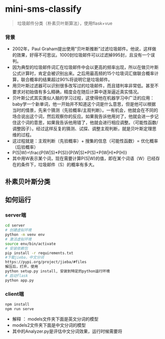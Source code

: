 # mini-sms-classify
>垃圾邮件分类（朴素贝叶斯算法），使用flask+vue

### 背景
* 2002年，Paul Graham提出使用"贝叶斯推断"过滤垃圾邮件。他说，这样做的效果，好得不可思议。1000封垃圾邮件可以过滤掉995封，且没有一个误判。
* 因为典型的垃圾邮件词汇在垃圾邮件中会以更高的频率出现，所以在做贝叶斯公式计算时，肯定会被识别出来。之后用最高频的15个垃圾词汇做联合概率计算，联合概率的结果超过90%将说明它是垃圾邮件。
* 用贝叶斯过滤器可以识别很多改写过的垃圾邮件，而且错判率非常低。甚至不要求对初始值有多么精确，精度会在随后计算中逐渐逼近真实情况。
* 贝叶斯公式其实类似人脑的学习过程，这使得他在机器学习中广泛的应用：baby学一个新单词，他一开始并不知道这个词是什么意思，但是他可以根据当时的情景，先来个猜测（先验概率/主观判断）。一有机会，他就会在不同的场合说出这个词，然后观察你的反应。如果我告诉他用对了，他就会进一步记住这个词的意思，如果我告诉他用错了，他就会进行相应调整。（可能性函数/调整因子）。经过这样反复的猜测、试探、调整主观判断，就是贝叶斯定理思维的过程。
* 这过程就是：主观判断（先验概率）+ 搜集的信息（可能性函数）= 优化概率（后验概率）
* P(S|W)=\frac{P(W|S)*P(S)}{P(W|S)*P(S)+P(W|H)*P(H)} 
* 其中用W表示某个词，现在需要计算P(S|W)的值，即在某个词语（W）已经存在的条件下，垃圾邮件（S）的概率有多大。
## 朴素贝叶斯分类
## 如何运行
### server端
```bash
cd server
# 创建虚拟环境
python -m venv env
# 激活虚拟环境
source env/bin/activate
# 安装依赖包
pip install -r requirements.txt
#下载jieba，中文分词
https://pypi.org/project/jieba/#files
解压后，打开，使用
python setup.py install, 安装到特定的python运行环境
# 启动flask
python app.py

```
### client端
```bash
npm install
npm run serve
```
* 解释 ： models文件夹下面是英文分词的模型
* models2文件夹下面是中文分词的模型
* 其中的Analyzer.py是评估中文分词效果，运行时候需要将